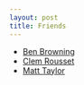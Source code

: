 ```yaml
---
layout: post
title: Friends
---
```


- [Ben Browning](http://www.benbrowning.me/)
- [Clem Rousset](http://hereth.fr/index.html)
- [Matt Taylor](http://www.mgtaylor.work/)
